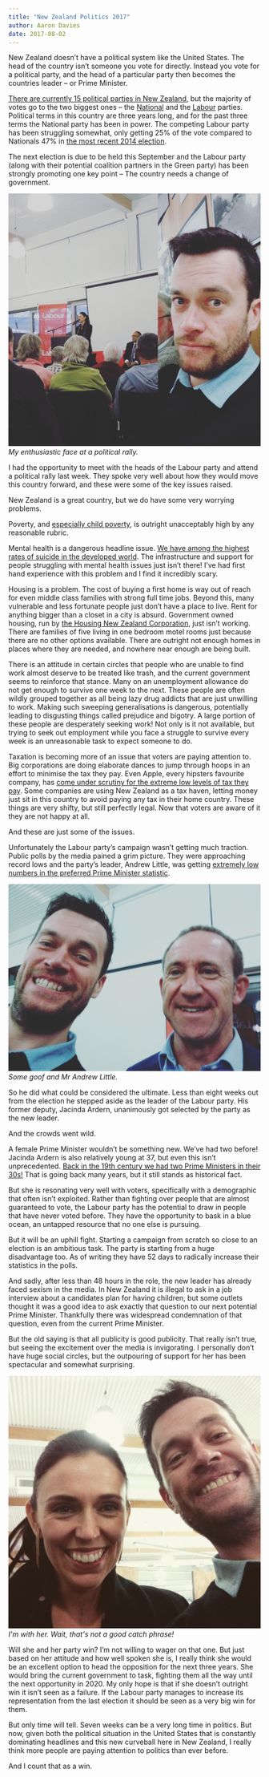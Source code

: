 ```yaml
---
title: "New Zealand Politics 2017"
author: Aaron Davies
date: 2017-08-02
---
```


New Zealand doesn’t have a political system like the United States. The head of the country isn’t someone you vote for directly. Instead you vote for a political party, and the head of a particular party then becomes the countries leader – or Prime Minister.

[There are currently 15 political parties in New Zealand](http://www.elections.org.nz/parties-candidates/registered-political-parties/register-political-parties), but the majority of votes go to the two biggest ones – the [National](https://www.national.org.nz/) and the [Labour](https://nzlabour.nationbuilder.com/) parties. Political terms in this country are three years long, and for the past three terms the National party has been in power. The competing Labour party has been struggling somewhat, only getting 25% of the vote compared to Nationals 47% in [the most recent 2014 election](http://www.elections.org.nz/news-media/new-zealand-2014-general-election-official-results).

The next election is due to be held this September and the Labour party (along with their potential coalition partners in the Green party) has been strongly promoting one key point – The country needs a change of government.

[![My enthusiastic face at a political rally.](../../media/images/blog/IMG_20170801_115130_007.jpg)](/assets/static/src/media/images/blog/IMG_20170801_115130_007.jpg)
_My enthusiastic face at a political rally._

I had the opportunity to meet with the heads of the Labour party and attend a political rally last week. They spoke very well about how they would move this country forward, and these were some of the key issues raised.

New Zealand is a great country, but we do have some very worrying problems.

Poverty, and [especially child poverty](http://www.childpoverty.co.nz/), is outright unacceptably high by any reasonable rubric.

Mental health is a dangerous headline issue. [We have among the highest rates of suicide in the developed world](https://www.tvnz.co.nz/one-news/new-zealand/new-zealands-high-youth-suicide-rate-highlighted-in-report). The infrastructure and support for people struggling with mental health issues just isn’t there! I’ve had first hand experience with this problem and I find it incredibly scary.

Housing is a problem. The cost of buying a first home is way out of reach for even middle class families with strong full time jobs. Beyond this, many vulnerable and less fortunate people just don’t have a place to live. Rent for anything bigger than a closet in a city is absurd. Government owned housing, run by [the Housing New Zealand Corporation](http://www.hnzc.co.nz/), just isn’t working. There are families of five living in one bedroom motel rooms just because there are no other options available. There are outright not enough homes in places where they are needed, and nowhere near enough are being built.

There is an attitude in certain circles that people who are unable to find work almost deserve to be treated like trash, and the current government seems to reinforce that stance. Many on an unemployment allowance do not get enough to survive one week to the next. These people are often wildly grouped together as all being lazy drug addicts that are just unwilling to work. Making such sweeping generalisations is dangerous, potentially leading to disgusting things called prejudice and bigotry. A large portion of these people are desperately seeking work! Not only is it not available, but trying to seek out employment while you face a struggle to survive every week is an unreasonable task to expect someone to do.

Taxation is becoming more of an issue that voters are paying attention to. Big corporations are doing elaborate dances to jump through hoops in an effort to minimise the tax they pay. Even Apple, every hipsters favourite company, has [come under scrutiny for the extreme low levels of tax they pay](http://www.nzherald.co.nz/business/news/article.cfm?c_id=3&objectid=11820240). Some companies are using New Zealand as a tax haven, letting money just sit in this country to avoid paying any tax in their home country. These things are very shifty, but still perfectly legal. Now that voters are aware of it they are not happy at all.

And these are just some of the issues.

Unfortunately the Labour party’s campaign wasn’t getting much traction. Public polls by the media pained a grim picture. They were approaching record lows and the party’s leader, Andrew Little, was getting [extremely low numbers in the preferred Prime Minister statistic](http://www.stuff.co.nz/national/politics/90663942/Jacinda-Ardern-leapfrogs-Andrew-Little-in-latest-preferred-prime-minister-poll).

[![Some goof and Mr Andrew Little.](../../media/images/blog/IMG_20170728_210140_537.jpg)](/assets/static/src/media/images/blog/IMG_20170728_210140_537.jpg)
_Some goof and Mr Andrew Little._

So he did what could be considered the ultimate. Less than eight weeks out from the election he stepped aside as the leader of the Labour party. His former deputy, Jacinda Ardern, unanimously got selected by the party as the new leader.

And the crowds went wild.

A female Prime Minister wouldn’t be something new. We’ve had two before! Jacinda Ardern is also relatively young at 37, but even this isn’t unprecedented. [Back in the 19th century we had two Prime Ministers in their 30s!](https://teara.govt.nz/en/1966/prime-ministers-of-new-zealand/page-3) That is going back many years, but it still stands as historical fact.

But she is resonating very well with voters, specifically with a demographic that often isn’t exploited. Rather than fighting over people that are almost guaranteed to vote, the Labour party has the potential to draw in people that have never voted before. They have the opportunity to bask in a blue ocean, an untapped resource that no one else is pursuing.

But it will be an uphill fight. Starting a campaign from scratch so close to an election is an ambitious task. The party is starting from a huge disadvantage too. As of writing they have 52 days to radically increase their statistics in the polls.

And sadly, after less than 48 hours in the role, the new leader has already faced sexism in the media. In New Zealand it is illegal to ask in a job interview about a candidates plan for having children, but some outlets thought it was a good idea to ask exactly that question to our next potential Prime Minister. Thankfully there was widespread condemnation of that question, even from the current Prime Minister.

But the old saying is that all publicity is good publicity. That really isn’t true, but seeing the excitement over the media is invigorating. I personally don’t have huge social circles, but the outpouring of support for her has been spectacular and somewhat surprising.

[![I'm with her. Wait, that's not a good catch phrase!](../../media/images/blog/IMG_20170728_200721_154.jpg)](/assets/static/src/media/images/blog/IMG_20170728_200721_154.jpg)
_I'm with her. Wait, that's not a good catch phrase!_

Will she and her party win? I’m not willing to wager on that one. But just based on her attitude and how well spoken she is, I really think she would be an excellent option to head the opposition for the next three years. She would bring the current government to task, fighting them all the way until the next opportunity in 2020. My only hope is that if she doesn’t outright win it isn’t seen as a failure. If the Labour party manages to increase its representation from the last election it should be seen as a very big win for them.

But only time will tell. Seven weeks can be a very long time in politics. But now, given both the political situation in the United States that is constantly dominating headlines and this new curveball here in New Zealand, I really think more people are paying attention to politics than ever before.

And I count that as a win.
